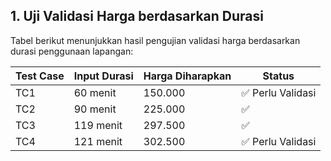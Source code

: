 ## 1. Uji Validasi Harga berdasarkan Durasi

Tabel berikut menunjukkan hasil pengujian validasi harga berdasarkan durasi penggunaan lapangan:

| **Test Case** | **Input Durasi** | **Harga Diharapkan** | **Status**              |
|---------------|------------------|------------------------|--------------------------|
| TC1           | 60 menit         | 150.000                | ✅ Perlu Validasi        |
| TC2           | 90 menit         | 225.000                | ✅                      |
| TC3           | 119 menit        | 297.500                | ✅                      |
| TC4           | 121 menit        | 302.500                | ✅ Perlu Validasi        |
